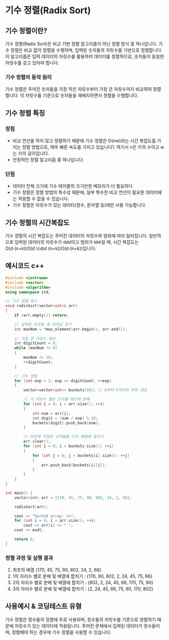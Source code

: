 # 기수 정렬(Radix Sort)

## 기수 정렬이란?
 기수 정렬(Radix Sort)은 비교 기반 정렬 알고리즘이 아닌 정렬 방식 중 하나입니다. 기수 정렬은 비교 없이 정렬을 수행하며, 입력된 숫자들의 자릿수를 기반으로 정렬합니다. 이 알고리즘은 입력 데이터의 자릿수를 활용하여 데이터를 정렬하므로, 숫자들이 동일한 자릿수를 갖고 있어야 합니다.

### 기수 정렬의 동작 원리
 기수 정렬은 주어진 숫자들을 가장 작은 자릿수부터 가장 큰 자릿수까지 비교하여 정렬합니다. 각 자릿수를 기준으로 숫자들을 재배치하면서 정렬을 수행합니다.

## 기수 정렬 특징
 ### 장점
* 비교 연산을 하지 않고 정렬하기 때문에 기수 정렬은 O(nw)라는 시간 복잡도를 가지는 정렬 방법으로, 매우 빠른 속도를 가지고 있습니다1. 여기서 n은 키의 수이고 w는 키의 길이입니다.
* 안정적인 정렬 알고리즘 중 하나입니다.

 ### 단점
* 데이터 전체 크기에 기수 테이블의 크기만한 메모리가 더 필요하다.
* 기수 정렬은 정렬 방법의 특수성 때문에, 일부 특수한 비교 연산이 필요한 데이터에는 적용할 수 없을 수 있습니다.
* 기수 정렬은 자릿수가 있는 데이터(정수, 문자열 등)에만 사용 가능합니다.
 
## 기수 정렬의 시간복잡도
기수 정렬의 시간 복잡도는 주어진 데이터의 자릿수와 범위에 따라 달라집니다. 일반적으로 입력된 데이터의 자릿수가 ddd이고 범위가 kkk일 때, 시간 복잡도는 O(d⋅(n+k))O(d \cdot (n+k))O(d⋅(n+k))입니다.
 
## 예시코드 c++
```cpp
#include <iostream>
#include <vector>
#include <algorithm>
using namespace std;

// 기수 정렬 함수
void radixSort(vector<int>& arr) 
{
    if (arr.empty()) return;

    // 입력된 숫자들 중 최댓값 찾기
    int maxNum = *max_element(arr.begin(), arr.end());
    
    // 가장 큰 자릿수 확인
    int digitCount = 0;
    while (maxNum != 0) 
    {
        maxNum /= 10;
        ++digitCount;
    }

    // 기수 정렬
    for (int exp = 1; exp <= digitCount; ++exp)  
    {
        vector<vector<int>> buckets(10); // 0부터 9까지의 버킷 생성

        // 각 자릿수 별로 숫자를 버킷에 분배
        for (int i = 0; i < arr.size(); ++i) 
        {
            int num = arr[i];
            int digit = (num / exp) % 10;
            buckets[digit].push_back(num);
        }

        // 버킷에 저장된 숫자들을 다시 배열에 합치기
        arr.clear();
        for (int i = 0; i < buckets.size(); ++i) 
        {
            for (int j = 0; j < buckets[i].size(); ++j) 
            {
                arr.push_back(buckets[i][j]);
            }
        }
    }
}

int main() {
    vector<int> arr = {170, 45, 75, 90, 802, 24, 2, 66};

    radixSort(arr);

    cout << "Sorted array: \n";
    for (int i = 0; i < arr.size(); ++i) 
        cout << arr[i] << " ";
    cout << endl;

    return 0;
}
```

### 정렬 과정 및 실행 결과
1. 최초의 배열  {170, 45, 75, 90, 802, 24, 2, 66}
2. 1의 자리수 별로 분배 및 배열에 합치기 : {170, 90, 802, 2, 24, 45, 75, 66}
2. 2의 자리수 별로 분배 및 배열에 합치기 : {802, 2, 24, 45, 66, 170, 75, 90}
3. 3의 자리수 별로 분배 및 배열에 합치기 : {2, 24, 45, 66, 75, 90, 170, 802}


## 사용예시 & 코딩테스트 유형
 기수 정렬은 정수들의 정렬에 주로 사용되며, 정수들의 자릿수를 기준으로 정렬하기 때문에 자릿수가 있는 데이터에 적용됩니다. 주어진 문제에서 입력된 데이터가 정수들이며, 정렬해야 하는 경우에 기수 정렬을 사용할 수 있습니다.